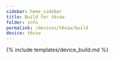 ```yaml
---
sidebar: home_sidebar
title: Build for t6vzw
folder: info
permalink: /devices/t6vzw/build
device: t6vzw
---
```

{% include templates/device_build.md %}
